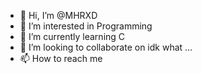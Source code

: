 - 👋 Hi, I’m @MHRXD
- 👀 I’m interested in Programming
- 🌱 I’m currently learning C
- 💞️ I’m looking to collaborate on idk what ...
- 📫 How to reach me 

<!---
MHRXD/MHRXD is a ✨ special ✨ repository because its `README.md` (this file) appears on your GitHub profile.
You can click the Preview link to take a look at your changes.
--->
